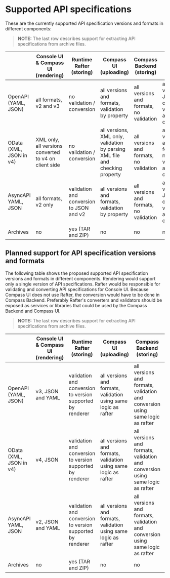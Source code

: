 # Supported API specifications

These are the currently supported API specification versions and formats in different components:

> **NOTE:** The last row describes support for extracting API specifications from archive files.

| | Console UI & Compass UI (rendering) | Runtime Rafter (storing) |  Compass UI (uploading) | Compass Backend (storing) | Runtime Agent (storing)
| --- | --- | --- | --- | --- | --- |
| OpenAPI<br>(YAML, JSON) | all formats, v2 and v3 | no validation / conversion | all versions and formats, validation by property | all versions and formats, no validation | all versions, JSON only, no validation and conversion |
| OData<br>(XML, JSON in v4) | XML only, all versions converted to v4 on client side |  no validation / conversion |  all versions, XML only, validation by parsing XML file and checking property | all versions and formats, no validation | all versions and formats, no validation and conversion |     
| AsyncAPI<br>YAML, JSON | all formats, v2 only | validation and conversion to JSON and v2 | all versions and formats, validation by property | all versions and formats, no validation | all versions, JSON only, no validation and conversion |
| Archives | no | yes (TAR and ZIP) | no | no | no |

## Planned support for API specification versions and formats

The following table shows the proposed supported API specification versions and formats in different components.
Rendering would support only a single version of API specifications. Rafter would be responsible for validating and converting API specifications for Console UI. Because Compass UI does not use Rafter, the conversion would have to be done in Compass Backend. Preferably Rafter's converters and validators should be exposed as services or libraries that could be used by the Compass Backend and Compass UI.

> **NOTE:**  The last row describes support for extracting API specifications from archive files.

| | Console UI & Compass UI (rendering) | Runtime Rafter (storing) |  Compass UI (uploading) | Compass Backend (storing) | Runtime Agent (storing)
| --- | --- | --- | --- | --- |  --- |
| OpenAPI<br>(YAML, JSON) | v3, JSON and YAML | validation and conversion to version supported by renderer | all versions and formats, validation using same logic as rafter | all versions and formats, validation and conversion using same logic as rafter | all versions and formats, no validation and conversion |
| OData<br>(XML, JSON in v4) | v4, JSON |  validation and conversion to version supported by renderer |  all versions and formats, validation using same logic as rafter | all versions and formats, validation and conversion using same logic as rafter | all versions and formats, no validation and conversion |
| AsyncAPI<br>YAML, JSON | v2, JSON and YAML | validation and conversion to version supported by renderer | all versions and formats, validation using same logic as rafter | all versions and formats, validation and conversion using same logic as rafter | all versions and formats, no validation and conversion |
| Archives | no | yes (TAR and ZIP) | no | no | no |

